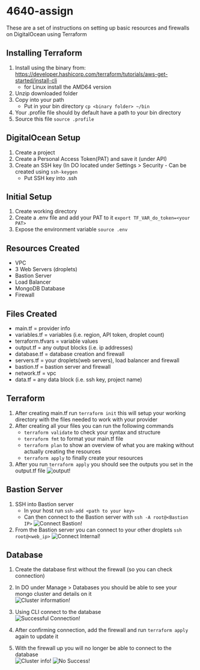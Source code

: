 # 4640-assign
These are a set of instructions on setting up basic resources and firewalls on DigitalOcean using Terraform

## Installing Terraform
1. Install using the binary from: https://developer.hashicorp.com/terraform/tutorials/aws-get-started/install-cli
    - for Linux install the AMD64 version
2. Unzip downloaded folder
3. Copy into your path
    - Put in your bin directory ```cp <binary folder> ~/bin```
4. Your .profile file should by default have a path to your bin directory
5. Source this file ```source .profile```

## DigitalOcean Setup
1. Create a project
2. Create a Personal Access Token(PAT) and save it (under API)
3. Create an SSH key (In DO located under Settings > Security
        - Can be created using ```ssh-keygen```
    - Put SSH key into .ssh

## Initial Setup
1. Create working directory
2. Create a .env file and add your PAT to it
```export TF_VAR_do_token=<your PAT>```
3. Expose the environment variable
```source .env```

## Resources Created
- VPC
- 3 Web Servers (droplets)
- Bastion Server
- Load Balancer
- MongoDB Database
- Firewall

## Files Created
- main.tf = provider info
- variables.tf = variables (i.e. region, API token, droplet count)
- terraform.tfvars = variable values
- output.tf = any output blocks (i.e. ip addresses)
- database.tf = database creation and firewall
- servers.tf = your droplets(web servers), load balancer and firewall
- bastion.tf = bastion server and firewall
- network.tf = vpc
- data.tf = any data block (i.e. ssh key, project name)

## Terraform
1. After creating main.tf run ```terraform init```
   this will setup your working directory with the files needed to work with your provider
2. After creating all your files you can run the following commands
    - ```terraform validate``` to check your syntax and structure
    - ```terraform fmt``` to format your main.tf file
    - ```terraform plan``` to show an overview of what you are making without actually creating the resources
    - ```terraform apply``` to finally create your resources
3. After you run ```terraform apply``` you should see the outputs you set in the output.tf file
![output!](/images/output.png "output")

## Bastion Server
1. SSH into Bastion server
    - In your host run ```ssh-add <path to your key>```
    - Can then connect to the Bastion server with ```ssh -A root@<Bastion IP>```
    ![Connect Bastion!](/images/ssh_connect.png "Connect Bastion")
2. From the Bastion server you can connect to your other droplets ```ssh root@<web_ip>```
![Connect Internal!](/images/ssh_connect2.png "Connect Internal")

## Database
1. Create the database first without the firewall (so you can check connection)
2. In DO under Manage > Databases you should be able to see your mongo cluster and details on it   
![Cluster information!](/images/database_connection2.png "Details of Database")
4. Using CLI connect to the database  
![Successful Connection!](/images/database_connection.png "Connection Success")

4. After confirming connection, add the firewall and run ```terraform apply``` again to update it
5. With the firewall up you will no longer be able to connect to the database  
![Cluster info!](/images/database_connection3.png "Details of Database")
![No Success!](/images/database_connection4.png "No Connect")
